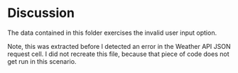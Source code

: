 # Discussion

The data contained in this folder exercises the invalid user input option.

Note, this was extracted before I detected an error in the Weather API JSON request cell.  I did not recreate this file, because that piece of code does not get run in this scenario.
